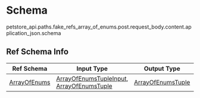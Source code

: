 # Schema
petstore_api.paths.fake_refs_array_of_enums.post.request_body.content.application_json.schema

## Ref Schema Info
Ref Schema | Input Type | Output Type | Description
---------- | ---------- | ----------- | ------------
[ArrayOfEnums](array_of_enums.md) | [ArrayOfEnumsTupleInput](#arrayofenumstupleinput), [ArrayOfEnumsTuple](#arrayofenumstuple) | [ArrayOfEnumsTuple](#arrayofenumstuple) |

